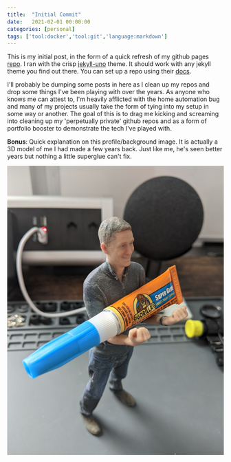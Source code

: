 ```yaml
---
title:  "Initial Commit"
date:   2021-02-01 00:00:00
categories: [personal]
tags: ['tool:docker','tool:git','language:markdown']
---
```

This is my initial post, in the form of a quick refresh of my github pages [repo](https://github.com/dmcavinue/dmcavinue.github.io). I ran with the crisp [jekyll-uno](https://github.com/joshgerdes/jekyll-uno) theme. It should work with any jekyll theme you find out there.  You can set up a repo using their [docs](https://pages.github.com/).

I'll probably be dumping some posts in here as I clean up my repos and drop some things I've been playing with over the years.  As anyone who knows me can attest to, I'm heavily afflicted with the home automation bug and many of my projects usually take the form of tying into my setup in some way or another. The goal of this is to drag me kicking and screaming into cleaning up my 'perpetually private' github repos and as a form of portfolio booster to demonstrate the tech I've played with.

**Bonus**: 
Quick explanation on this profile/background image.  It is actually a 3D model of me I had made a few years back.  Just like me, he's seen better years but nothing a little superglue can't fix.

![mac-mini-superglue](/images/mac-mini/superglue.jpg)